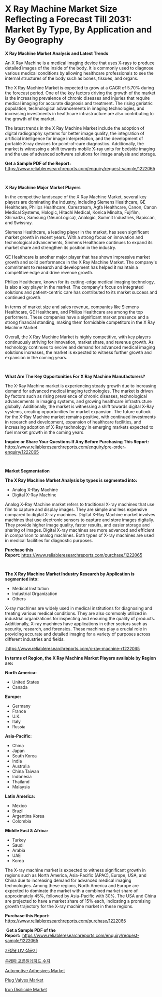 <p><h1>X Ray Machine Market Size Reflecting a Forecast Till 2031: Market By Type, By Application and By Geography</h1></p><p><strong>X Ray Machine Market Analysis and Latest Trends</strong></p>
<p><p>An X Ray Machine is a medical imaging device that uses X-rays to produce detailed images of the inside of the body. It is commonly used to diagnose various medical conditions by allowing healthcare professionals to see the internal structures of the body such as bones, tissues, and organs.</p><p>The X Ray Machine Market is expected to grow at a CAGR of 5.70% during the forecast period. One of the key factors driving the growth of the market is the increasing prevalence of chronic diseases and injuries that require medical imaging for accurate diagnosis and treatment. The rising geriatric population, technological advancements in imaging technologies, and increasing investments in healthcare infrastructure are also contributing to the growth of the market.</p><p>The latest trends in the X Ray Machine Market include the adoption of digital radiography systems for better image quality, the integration of artificial intelligence for image interpretation, and the development of portable X-ray devices for point-of-care diagnostics. Additionally, the market is witnessing a shift towards mobile X-ray units for bedside imaging and the use of advanced software solutions for image analysis and storage.</p></p>
<p><strong>Get a Sample PDF of the Report:&nbsp;</strong> <a href="https://www.reliableresearchreports.com/enquiry/request-sample/1222065">https://www.reliableresearchreports.com/enquiry/request-sample/1222065</a></p>
<p>&nbsp;</p>
<p><strong>X Ray Machine Major Market Players</strong></p>
<p><p>In the competitive landscape of the X Ray Machine Market, several key players are dominating the industry, including Siemens Healthcare, GE Healthcare, Philips Healthcare, Carestream, Agfa Healthcare, Canon, Canon Medical Systems, Hologic, Hitachi Medical, Konica Minolta, Fujifilm, Shimadzu, Samsung (NeuroLogica), Analogic, Summit Industries, Rapiscan, and Swissray.</p><p>Siemens Healthcare, a leading player in the market, has seen significant market growth in recent years. With a strong focus on innovation and technological advancements, Siemens Healthcare continues to expand its market share and strengthen its position in the industry.</p><p>GE Healthcare is another major player that has shown impressive market growth and solid performance in the X Ray Machine Market. The company's commitment to research and development has helped it maintain a competitive edge and drive revenue growth.</p><p>Philips Healthcare, known for its cutting-edge medical imaging technology, is also a key player in the market. The company's focus on integrated solutions and patient-centric care has contributed to its market success and continued growth.</p><p>In terms of market size and sales revenue, companies like Siemens Healthcare, GE Healthcare, and Philips Healthcare are among the top performers. These companies have a significant market presence and a strong financial standing, making them formidable competitors in the X Ray Machine Market.</p><p>Overall, the X Ray Machine Market is highly competitive, with key players continuously striving for innovation, market share, and revenue growth. As technology continues to evolve and demand for advanced medical imaging solutions increases, the market is expected to witness further growth and expansion in the coming years.</p></p>
<p>&nbsp;</p>
<p><strong>What Are The Key Opportunities For X Ray Machine Manufacturers?</strong></p>
<p><p>The X-Ray Machine market is experiencing steady growth due to increasing demand for advanced medical imaging technologies. The market is driven by factors such as rising prevalence of chronic diseases, technological advancements in imaging systems, and growing healthcare infrastructure globally. Additionally, the market is witnessing a shift towards digital X-Ray systems, creating opportunities for market expansion. The future outlook for the X-Ray Machine market remains positive, with continued investments in research and development, expansion of healthcare facilities, and increasing adoption of X-Ray technology in emerging markets expected to fuel market growth in the coming years.</p></p>
<p><strong>Inquire or Share Your Questions If Any Before Purchasing This Report:</strong> <a href="https://www.reliableresearchreports.com/enquiry/pre-order-enquiry/1222065">https://www.reliableresearchreports.com/enquiry/pre-order-enquiry/1222065</a></p>
<p>&nbsp;</p>
<p><strong>Market Segmentation</strong></p>
<p><strong>The X Ray Machine Market Analysis by types is segmented into:</strong></p>
<p><ul><li>Analog X-Ray Machine</li><li>Digital X-Ray Machine</li></ul></p>
<p><p>Analog X-Ray Machine market refers to traditional X-ray machines that use film to capture and display images. They are simple and less expensive compared to digital X-ray machines. Digital X-Ray Machine market involves machines that use electronic sensors to capture and store images digitally. They provide higher image quality, faster results, and easier storage and sharing of images. Digital X-ray machines are more advanced and efficient in comparison to analog machines. Both types of X-ray machines are used in medical facilities for diagnostic purposes.</p></p>
<p><strong>Purchase this Report:&nbsp;</strong><a href="https://www.reliableresearchreports.com/purchase/1222065">https://www.reliableresearchreports.com/purchase/1222065</a></p>
<p>&nbsp;</p>
<p><strong>The X Ray Machine Market Industry Research by Application is segmented into:</strong></p>
<p><ul><li>Medical Institution</li><li>Industrial Organization</li><li>Others</li></ul></p>
<p><p>X-ray machines are widely used in medical institutions for diagnosing and treating various medical conditions. They are also commonly utilized in industrial organizations for inspecting and ensuring the quality of products. Additionally, X-ray machines have applications in other sectors such as security, research, and forensics. These machines play a crucial role in providing accurate and detailed imaging for a variety of purposes across different industries and fields.</p></p>
<p><a href="https://www.reliableresearchreports.com/x-ray-machine-r1222065">&nbsp;https://www.reliableresearchreports.com/x-ray-machine-r1222065</a></p>
<p><strong>In terms of Region, the X Ray Machine Market Players available by Region are:</strong></p>
<p>
    <p> <strong> North America: </strong>
        <ul>
            <li>United States</li>
            <li>Canada</li>
        </ul>
        </p> 
    <p> <strong> Europe: </strong>
        <ul>
            <li>Germany</li>
            <li>France</li>
            <li>U.K.</li>
            <li>Italy</li>
            <li>Russia</li>
        </ul>
        </p> 
    <p> <strong> Asia-Pacific: </strong>
        <ul>
            <li>China</li>
            <li>Japan</li>
            <li>South Korea</li>
            <li>India</li>
            <li>Australia</li>
            <li>China Taiwan</li>
            <li>Indonesia</li>
            <li>Thailand</li>
            <li>Malaysia</li>
        </ul>
        </p> 
    <p> <strong> Latin America: </strong>
        <ul>
            <li>Mexico</li>
            <li>Brazil</li>
            <li>Argentina Korea</li>
            <li>Colombia</li>
        </ul>
        </p> 
    <p> <strong> Middle East & Africa: </strong>
        <ul>
            <li>Turkey</li>
            <li>Saudi</li>
            <li>Arabia</li>
            <li>UAE</li>
            <li>Korea</li>
        </ul>
    </p>
    </p>
<p><p>The X-ray machine market is expected to witness significant growth in regions such as North America, Asia-Pacific (APAC), Europe, USA, and China due to increasing demand for advanced medical imaging technologies. Among these regions, North America and Europe are expected to dominate the market with a combined market share of approximately 45%, followed by Asia-Pacific with 30%. The USA and China are projected to have a market share of 15% each, indicating a promising growth trajectory for the X-ray machine market in these regions.</p></p>
<p><strong>Purchase this Report: </strong><a href="https://www.reliableresearchreports.com/purchase/1222065">https://www.reliableresearchreports.com/purchase/1222065</a></p>
<p>&nbsp;<strong>Get a Sample PDF of the Report:&nbsp;&nbsp;</strong><a href="https://www.reliableresearchreports.com/enquiry/request-sample/1222065">https://www.reliableresearchreports.com/enquiry/request-sample/1222065</a></p>
<p><strong></strong></p>
<p><p><a href="https://github.com/vsckjg50460/Market-Research-Report-List-1/blob/main/444537219514.md">가정용 UV 살균기</a></p><p><a href="https://github.com/GabrielBlanda5656/Market-Research-Report-List-1/blob/main/820488619515.md">우레아 포름알데히드 수지</a></p><p><a href="https://www.linkedin.com/pulse/automotive-adhesives-market-goal-estimating-size-future-towwe?trackingId=Qb5stzycUfxA4Kg%2BcqKYcQ%3D%3D">Automotive Adhesives Market</a></p><p><a href="https://github.com/lubmix/Market-Research-Report-List-2/blob/main/plug-valves-market.md">Plug Valves Market</a></p><p><a href="https://issuu.com/reportprime-2/docs/iron-disilicide-market-size-2030.pptx">Iron Disilicide Market</a></p></p>